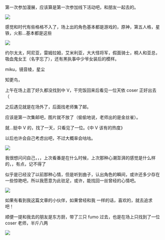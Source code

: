 第一次参加漫展，应该算是第一次参加线下活动吧，和朋友一起去的。

![](https://cdn.nlark.com/yuque/0/2025/jpeg/49455411/1746102880455-5a38fc3c-75cc-4e7a-b700-8e95408d861a.jpeg)

感觉和时代有些格格不入了，场上出的角色基本都是游戏的，原神，第五人格，星铁，火影...基本都是这些

![](https://cdn.nlark.com/yuque/0/2025/jpeg/49455411/1746102907428-6e77bb8b-6443-4402-b361-fb45d0161fee.jpeg)

约尔太太，阿尼亚，雷姆拉姆，艾米利亚，大大怪将军，假面骑士，桐人和亚总，吸血鬼女王（名字忘了），还有黑执事中少爷女装后的模样。

miku，镜音绫，星尘

知更鸟，

上午在场上逛了好久都没找到中 V，干完饭回来后看见一位天依 coser 正好出去（

之后遇见就是在场外了，后面找老师集了邮。

应该是第一次集邮吧，图片就不放了（偷偷地说，老师出的是金丝雀）。

就...挺中 V 的，找了一天，只看见了一位。《中 V 该有的热度》

以后也许会自己考虑出吧，不过大概率会咕咕。

![](https://cdn.nlark.com/yuque/0/2025/jpeg/49455411/1746102942108-3d91e39a-f2ae-44b8-890f-005c7c8f2050.jpeg)



我很想问问自己，，，上次看番是在什么时候，上次那种心潮澎湃的感觉是什么样的，，有点，记不得了

似乎是已经没了以前那种心情，但是听到曲子，认出角色的瞬间，或许还多少存在一些惊艳吧，所以我愿意为此驻足，或许，能找回一丝曾经的心情吧。

![](https://cdn.nlark.com/yuque/0/2025/jpeg/49455411/1746103013569-43744fbc-aed1-4018-b250-4ff11c58768d.jpeg)

如果有看到我这篇文章的小伙伴，如果曾经和我 一样的话，喜欢的，就去追求吧！



顺便一提和我去的朋友是东方厨，带了三只 fumo 过去，也是在场上只找到了一位 coser 老师，半斤八两



![](https://cdn.nlark.com/yuque/0/2025/jpeg/49455411/1746103098615-7bfe24eb-c31b-4277-b13b-ae6742031a52.jpeg)

